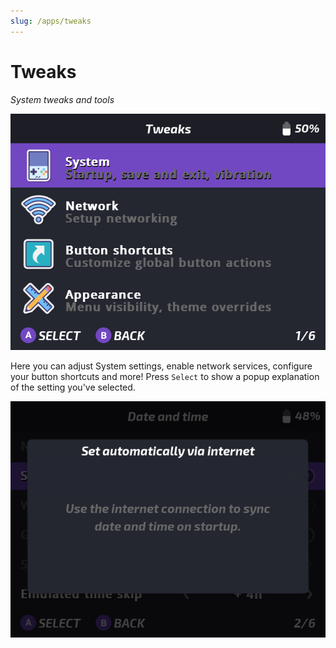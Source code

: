 ```yaml
---
slug: /apps/tweaks
---
```


# Tweaks


*System tweaks and tools*

![](./assets/tweaks.png)

Here you can adjust System settings, enable network services, configure your button shortcuts and more!
Press `Select` to show a popup explanation of the setting you've selected.

![](./assets/tweaks-popup.png)
